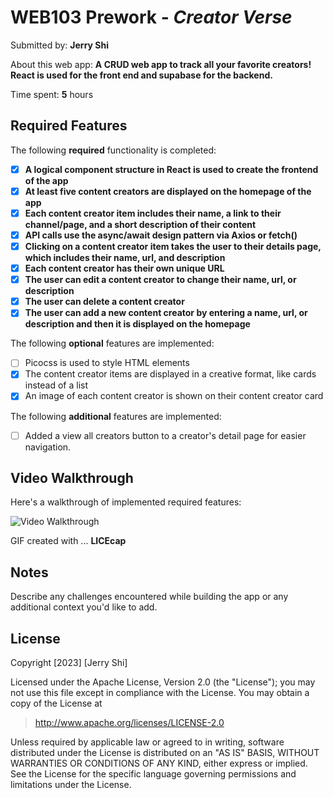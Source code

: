 # WEB103 Prework - *Creator Verse*

Submitted by: **Jerry Shi**

About this web app: **A CRUD web app to track all your favorite creators! React is used for the front end and supabase for the backend.**

Time spent: **5** hours

## Required Features

The following **required** functionality is completed:

- [X] **A logical component structure in React is used to create the frontend of the app**
- [x] **At least five content creators are displayed on the homepage of the app**
- [X] **Each content creator item includes their name, a link to their channel/page, and a short description of their content**
- [X] **API calls use the async/await design pattern via Axios or fetch()**
- [X] **Clicking on a content creator item takes the user to their details page, which includes their name, url, and description**
- [X] **Each content creator has their own unique URL**
- [X] **The user can edit a content creator to change their name, url, or description**
- [X] **The user can delete a content creator**
- [X] **The user can add a new content creator by entering a name, url, or description and then it is displayed on the homepage**

The following **optional** features are implemented:

- [ ] Picocss is used to style HTML elements
- [X] The content creator items are displayed in a creative format, like cards instead of a list
- [X] An image of each content creator is shown on their content creator card

The following **additional** features are implemented:

* [ ] Added a view all creators button to a creator's detail page for easier navigation.

## Video Walkthrough

Here's a walkthrough of implemented required features:

<img src='https://i.imgur.com/rOWYGKZ.gifv?s=sms' title='Video Walkthrough' width='' alt='Video Walkthrough' />

GIF created with ...  **LICEcap**

## Notes

Describe any challenges encountered while building the app or any additional context you'd like to add.

## License

Copyright [2023] [Jerry Shi]

Licensed under the Apache License, Version 2.0 (the "License"); you may not use this file except in compliance with the License. You may obtain a copy of the License at

> http://www.apache.org/licenses/LICENSE-2.0

Unless required by applicable law or agreed to in writing, software distributed under the License is distributed on an "AS IS" BASIS, WITHOUT WARRANTIES OR CONDITIONS OF ANY KIND, either express or implied. See the License for the specific language governing permissions and limitations under the License.